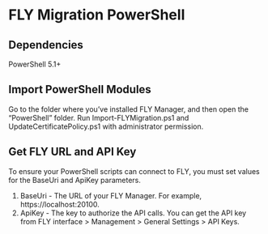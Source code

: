 # FLY Migration PowerShell

## Dependencies
PowerShell 5.1+

## Import PowerShell Modules
Go to the folder where you’ve installed FLY Manager, and then open the “PowerShell” folder. Run Import-FLYMigration.ps1 and UpdateCertificatePolicy.ps1 with administrator permission.

## Get FLY URL and API Key
To ensure your PowerShell scripts can connect to FLY, you must set values for the BaseUri and ApiKey parameters.
1. BaseUri - The URL of your FLY Manager. For example, https://localhost:20100.
2. ApiKey - The key to authorize the API calls. You can get the API key from FLY interface > Management > General Settings > API Keys.
